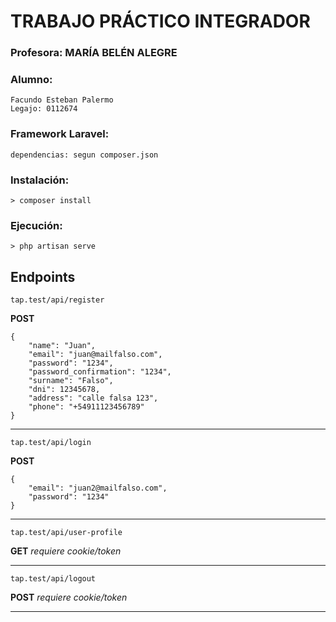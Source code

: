 # TRABAJO PRÁCTICO INTEGRADOR
### Profesora: MARÍA BELÉN ALEGRE

### Alumno:
    Facundo Esteban Palermo
    Legajo: 0112674

### Framework Laravel:
    dependencias: segun composer.json

### Instalación:
~~~
> composer install
~~~

### Ejecución:
~~~
> php artisan serve
~~~

## Endpoints

`tap.test/api/register`

**POST**
~~~
{
    "name": "Juan",
    "email": "juan@mailfalso.com",
    "password": "1234",
    "password_confirmation": "1234",
    "surname": "Falso",
    "dni": 12345678,
    "address": "calle falsa 123",
    "phone": "+54911123456789"
}
~~~
---
`tap.test/api/login`

**POST**
~~~
{
    "email": "juan2@mailfalso.com",
    "password": "1234"
}
~~~
---
`tap.test/api/user-profile` 

**GET**
 *requiere cookie/token*

---
`tap.test/api/logout`

**POST**
*requiere cookie/token*

---
